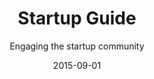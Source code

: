 ---
title: Startup Guide
subtitle: Engaging the startup community
layout: default
modal-id: 2
date: 2015-09-01
img: startup.png
thumbnail: startup-thumbnail.png
alt: image-alt
project-date: August 2015 to present
project-url: https://thenewtropic.com/startups/
description: Miami's growing startup scene has been attracting talent, capital and plenty of buzz during the past few years. With all that energy comes an exponential need for connection and communication. We worked with Knight Foundation to create resources that help new arrivals get into the scene, find and hire talent, and raise capital. With ongoing multimedia storytelling, and a toolkit of curated, community-submitted resources, the startup guide weaves together and provides entry into Miami's burgeoning startup community.


---